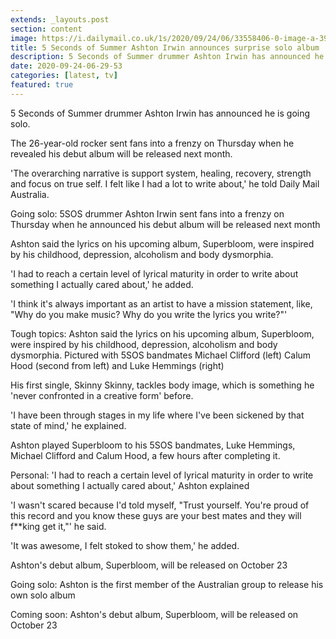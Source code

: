 ```yaml
---
extends: _layouts.post
section: content
image: https://i.dailymail.co.uk/1s/2020/09/24/06/33558406-0-image-a-39_1600925173610.jpg 
title: 5 Seconds of Summer Ashton Irwin announces surprise solo album 
description: 5 Seconds of Summer drummer Ashton Irwin has announced he is venturing solo.   
date: 2020-09-24-06-29-53 
categories: [latest, tv] 
featured: true 
--- 
```

5 Seconds of Summer drummer Ashton Irwin has announced he is going solo.  

The 26-year-old rocker sent fans into a frenzy on Thursday when he revealed his debut album will be released next month.

'The overarching narrative is support system, healing, recovery, strength and focus on true self. I felt like I had a lot to write about,' he told Daily Mail Australia.

Going solo: 5SOS drummer Ashton Irwin sent fans into a frenzy on Thursday when he announced his debut album will be released next month

Ashton said the lyrics on his upcoming album, Superbloom, were inspired by his childhood, depression, alcoholism and body dysmorphia.

'I had to reach a certain level of lyrical maturity in order to write about something I actually cared about,' he added.

'I think it's always important as an artist to have a mission statement, like, "Why do you make music? Why do you write the lyrics you write?"'

Tough topics: Ashton said the lyrics on his upcoming album, Superbloom, were inspired by his childhood, depression, alcoholism and body dysmorphia. Pictured with 5SOS bandmates Michael Clifford (left) Calum Hood (second from left) and Luke Hemmings (right)

His first single, Skinny Skinny, tackles body image, which is something he 'never confronted in a creative form' before.

'I have been through stages in my life where I've been sickened by that state of mind,' he explained.

Ashton played Superbloom to his 5SOS bandmates, Luke Hemmings, Michael Clifford and Calum Hood, a few hours after completing it.

Personal: 'I had to reach a certain level of lyrical maturity in order to write about something I actually cared about,' Ashton explained

'I wasn't scared because I'd told myself, "Trust yourself. You're proud of this record and you know these guys are your best mates and they will f**king get it,"' he said. 

'It was awesome, I felt stoked to show them,' he added.

Ashton's debut album, Superbloom, will be released on October 23

Going solo: Ashton is the first member of the Australian group to release his own solo album

Coming soon: Ashton's debut album, Superbloom, will be released on October 23

